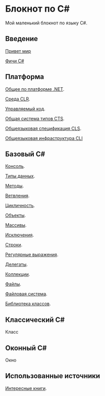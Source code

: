 # Блокнот по C#

Мой маленький блокнот по языку C#.

## Введение
[Привет мир](./welcome/index.md)

[Фичи C#](./welcome/features.md)

## Платформа
[Общее по платформе .NET](./platform/index.md). 

[Среда CLR](./platform/clr.md).

[Управляемый код](./platform/managed.md).

[Общая система типов CTS](./platform/cts.md).

[Общеязыковая спецификация CLS](./platform/cls.md).

[Общеязыковая инфраструктура CLI](./platform/cli.md)

## Базовый С#

[Консоль](./basic/indexConsole.md).

[Типы данных](./basic/indexTypes.md).

[Методы](./basic/indexFuncs.md).

[Ветвления](./basic/indexIfs.md).

[Цикличность](./basic/indexWhiles.md).

[Объекты](./basic/indexObjects.md).

[Массивы](./basic/indexArrs.md).

[Исключения](./basic/indexExceptions.md).

[Строки](./basic/indexStrings.md).

[Регулярные выражения](./basic/indexRegular.md).

[Делегаты](./basic/indexDelegates.md).

[Коллекции](./basic/indexCollections.md).

[Файлы](./basic/indexFiles.md).

[Файловая система](./basic/indexFileSys.md).

[Библиотека классов](./basic/indexLibs.md).

## Классический C#

Класс

## Оконный C#

Окно

## Использованные источники
[Интересные книги](./link/books.md). 


